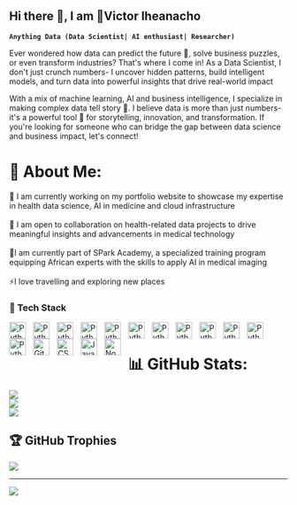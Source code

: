 ## Hi there 👋, I am 🥷Victor Iheanacho 

**`Anything Data (Data Scientist| AI enthusiast| Researcher)`**

Ever wondered how data can predict the future 🤔, solve business puzzles, or even transform industries? That's where I come in! As a Data Scientist, I don't just crunch numbers- I uncover hidden patterns, build intelligent models, and turn data into powerful insights that drive real-world impact

With a mix of machine learning, AI and business intelligence, I specialize in making complex data tell story 📖. I believe data is more than just numbers- it's a powerful tool 🧰 for storytelling, innovation, and transformation. If you're looking for someone who can bridge the gap between data science and business impact, let's connect! 

# 💫 About Me:
🔭 I am currently working on my portfolio website to showcase my expertise in health data science, AI in medicine and cloud infrastructure<br><br>👯 I am open to collaboration on health-related data projects to drive meaningful insights and advancements in medical technology<br><br>🌱I am currently part of SPark Academy, a specialized training program equipping African experts with the skills to apply AI in medical imaging<br><br>⚡I love travelling and exploring new places

### 🧰 Tech Stack

<img align="left" alt="Python" width="30px" style="padding-right:10px;" src="https://cdn.jsdelivr.net/gh/devicons/devicon/icons/python/python-plain.svg" />
<img align="left" alt="Python" width="30px" style="padding-right:10px;" src="https://cdn.jsdelivr.net/gh/devicons/devicon@latest/icons/tensorflow/tensorflow-original.svg" />
<img align="left" alt="Python" width="30px" style="padding-right:10px;" src="https://cdn.jsdelivr.net/gh/devicons/devicon@latest/icons/pytorch/pytorch-original.svg" /> 
<img align="left" alt="Python" width="30px" style="padding-right:10px;" src="https://cdn.jsdelivr.net/gh/devicons/devicon@latest/icons/keras/keras-original.svg" />
<img align="left" alt="Python" width="30px" style="padding-right:10px;" src="https://cdn.jsdelivr.net/gh/devicons/devicon@latest/icons/scikitlearn/scikitlearn-original.svg" />
<img align="left" alt="Python" width="30px" style="padding-right:10px;" src="https://cdn.jsdelivr.net/gh/devicons/devicon@latest/icons/matplotlib/matplotlib-original.svg" />
<img align="left" alt="Python" width="30px" style="padding-right:10px;" src="https://cdn.jsdelivr.net/gh/devicons/devicon@latest/icons/numpy/numpy-original.svg" />
<img align="left" alt="Python" width="30px" style="padding-right:10px;" src="https://cdn.jsdelivr.net/gh/devicons/devicon@latest/icons/pandas/pandas-original.svg" />
<img align="left" alt="Python" width="30px" style="padding-right:10px;" src="https://cdn.jsdelivr.net/gh/devicons/devicon@latest/icons/plotly/plotly-original.svg" />
<img align="left" alt="Python" width="30px" style="padding-right:10px;" src="https://cdn.jsdelivr.net/gh/devicons/devicon@latest/icons/flask/flask-original.svg" />
<img align="left" alt="Python" width="30px" style="padding-right:10px;" src="https://cdn.jsdelivr.net/gh/devicons/devicon@latest/icons/mongodb/mongodb-original.svg" />
<img align="left" alt="Python" width="30px" style="padding-right:10px;" src="https://cdn.jsdelivr.net/gh/devicons/devicon@latest/icons/mysql/mysql-original.svg" />    
<img align="left" alt="Git" width="30px" style="padding-right:10px;" src="https://cdn.jsdelivr.net/gh/devicons/devicon/icons/git/git-original.svg" />
<img align="left" alt="CSS" width="30px" style="padding-right:10px;" src="https://cdn.jsdelivr.net/gh/devicons/devicon/icons/css3/css3-plain.svg" />
<img align="left" alt="JavaScript" width="30px" style="padding-right:10px;" src="https://cdn.jsdelivr.net/gh/devicons/devicon/icons/javascript/javascript-plain.svg" />
<img align="left" alt="NodeJS" width="30px" style="padding-right:10px;" src="https://cdn.jsdelivr.net/gh/devicons/devicon/icons/nodejs/nodejs-original.svg" />
<br />

#


# 📊 GitHub Stats:
![](https://github-readme-stats.vercel.app/api?username=viktor-nacho&theme=dark&hide_border=false&include_all_commits=false&count_private=false)<br/>
![](https://nirzak-streak-stats.vercel.app/?user=viktor-nacho&theme=dark&hide_border=false)<br/>
![](https://github-readme-stats.vercel.app/api/top-langs/?username=viktor-nacho&theme=dark&hide_border=false&include_all_commits=false&count_private=false&layout=compact)

## 🏆 GitHub Trophies
![](https://github-profile-trophy.vercel.app/?username=viktor-nacho&theme=monokai&no-frame=false&no-bg=true&margin-w=4)

---
[![](https://visitcount.itsvg.in/api?id=viktor-nacho&icon=0&color=0)](https://visitcount.itsvg.in)

<!-- Proudly created with GPRM ( https://gprm.itsvg.in ) -->

